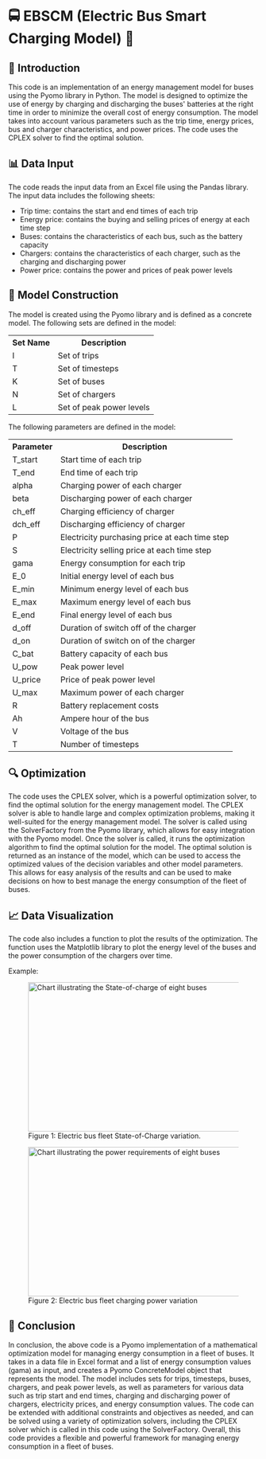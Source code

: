 <h1>🚍 EBSCM (Electric Bus Smart Charging Model) 🔋</h1>
<h2>🚀 Introduction</h2>
This code is an implementation of an energy management model for buses using the Pyomo library in Python. The model is designed to optimize the use of energy by charging and discharging the buses' batteries at the right time in order to minimize the overall cost of energy consumption. The model takes into account various parameters such as the trip time, energy prices, bus and charger characteristics, and power prices. The code uses the CPLEX solver to find the optimal solution.

<h2>📊 Data Input</h2>

The code reads the input data from an Excel file using the Pandas library. The input data includes the following sheets:

<ul>
  <li>Trip time: contains the start and end times of each trip</li>
  <li>Energy price: contains the buying and selling prices of energy at each time step</li>
  <li>Buses: contains the characteristics of each bus, such as the battery capacity</li>
  <li>Chargers: contains the characteristics of each charger, such as the charging and discharging power</li>
  <li>Power price: contains the power and prices of peak power levels</li>
</ul>

<h2>🔧 Model Construction</h2>

The model is created using the Pyomo library and is defined as a concrete model. The following sets are defined in the model:

<table>
  <tr>
    <th>Set Name</th>
    <th>Description</th>
  </tr>
  <tr>
    <td>I</td>
    <td>Set of trips</td>
  </tr>
  <tr>
    <td>T</td>
    <td>Set of timesteps</td>
  </tr>
  <tr>
    <td>K</td>
    <td>Set of buses</td>
  </tr>
  <tr>
    <td>N</td>
    <td>Set of chargers</td>
  </tr>
  <tr>
    <td>L</td>
    <td>Set of peak power levels</td>
  </tr>
</table>

The following parameters are defined in the model:


<table>
  <tr>
    <th>Parameter</th>
    <th>Description</th>
  </tr>
  <tr>
    <td>T_start</td>
    <td>Start time of each trip</td>
  </tr>
  <tr>
    <td>T_end</td>
    <td>End time of each trip</td>
  </tr>
  <tr>
    <td>alpha</td>
    <td>Charging power of each charger</td>
  </tr>
  <tr>
    <td>beta</td>
    <td>Discharging power of each charger</td>
  </tr>
  <tr>
    <td>ch_eff</td>
    <td>Charging efficiency of charger</td>
  </tr>
  <tr>
    <td>dch_eff</td>
    <td>Discharging efficiency of charger</td>
  </tr>
  <tr>
    <td>P</td>
    <td>Electricity purchasing price at each time step</td>
  </tr>
  <tr>
    <td>S</td>
    <td>Electricity selling price at each time step</td>
  </tr>
  <tr>
    <td>gama</td>
    <td>Energy consumption for each trip</td>
  </tr>
  <tr>
    <td>E_0</td>
    <td>Initial energy level of each bus</td>
  </tr>
  <tr>
    <td>E_min</td>
    <td>Minimum energy level of each bus</td>
  </tr>
  <tr>
    <td>E_max</td>
    <td>Maximum energy level of each bus</td>
  </tr>
  <tr>
    <td>E_end</td>
    <td>Final energy level of each bus</td>
  </tr>
  <tr>
    <td>d_off</td>
    <td>Duration of switch off of the charger</td>
  </tr>
  <tr>
    <td>d_on</td>
    <td>Duration of switch on of the charger</td>
  </tr>
  <tr>
    <td>C_bat</td>
    <td>Battery capacity of each bus</td>
  </tr>
  <tr>
    <td>U_pow</td>
    <td>Peak power level</td>
  </tr>
  <tr>
    <td>U_price</td>
    <td>Price of peak power level</td>
  </tr>
  <tr>
    <td>U_max</td>
    <td>Maximum power of each charger</td>
  </tr>
  <tr>
    <td>R</td>
    <td>Battery replacement costs</td>
  </tr>
  <tr>
    <td>Ah</td>
    <td>Ampere hour of the bus</td>
  </tr>
  <tr>
    <td>V</td>
    <td> Voltage of the bus</td>
   </tr>
  <tr>
    <td>T</td>
    <td> Number of timesteps</td>
   </tr>
</table>

<h2>🔍 Optimization</h2>

The code uses the CPLEX solver, which is a powerful optimization solver, to find the optimal solution for the energy management model. The CPLEX solver is able to handle large and complex optimization problems, making it well-suited for the energy management model. The solver is called using the SolverFactory from the Pyomo library, which allows for easy integration with the Pyomo model. Once the solver is called, it runs the optimization algorithm to find the optimal solution for the model. The optimal solution is returned as an instance of the model, which can be used to access the optimized values of the decision variables and other model parameters. This allows for easy analysis of the results and can be used to make decisions on how to best manage the energy consumption of the fleet of buses.

<h2>📈 Data Visualization</h2>

The code also includes a function to plot the results of the optimization. The function uses the Matplotlib library to plot the energy level of the buses and the power consumption of the chargers over time.

Example:

<figure>
  <img src="https://user-images.githubusercontent.com/18650693/212105656-78435c87-6558-455f-a2fb-056bdab6e490.png" alt="Chart illustrating the State-of-charge of eight buses" width="600" height="300">
  <figcaption>Figure 1: Electric bus fleet State-of-Charge variation.</figcaption>
</figure>

<figure>
  <img src="https://user-images.githubusercontent.com/18650693/212105914-fb23d1cb-d962-49e9-a740-cd24f8bf8c93.png" alt="Chart illustrating the power requirements of eight buses" width="600" height="300">
  <figcaption>Figure 2: Electric bus fleet charging power variation</figcaption>
</figure>

<h2>🏁 Conclusion</h2>

In conclusion, the above code is a Pyomo implementation of a mathematical optimization model for managing energy consumption in a fleet of buses. It takes in a data file in Excel format and a list of energy consumption values (gama) as input, and creates a Pyomo ConcreteModel object that represents the model. The model includes sets for trips, timesteps, buses, chargers, and peak power levels, as well as parameters for various data such as trip start and end times, charging and discharging power of chargers, electricity prices, and energy consumption values. The code can be extended with additional constraints and objectives as needed, and can be solved using a variety of optimization solvers, including the CPLEX solver which is called in this code using the SolverFactory. Overall, this code provides a flexible and powerful framework for managing energy consumption in a fleet of buses.
